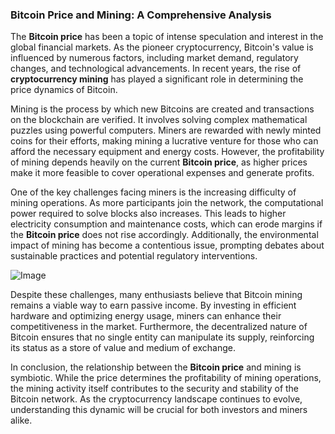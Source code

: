 ### Bitcoin Price and Mining: A Comprehensive Analysis

The **Bitcoin price** has been a topic of intense speculation and interest in the global financial markets. As the pioneer cryptocurrency, Bitcoin's value is influenced by numerous factors, including market demand, regulatory changes, and technological advancements. In recent years, the rise of **cryptocurrency mining** has played a significant role in determining the price dynamics of Bitcoin.

Mining is the process by which new Bitcoins are created and transactions on the blockchain are verified. It involves solving complex mathematical puzzles using powerful computers. Miners are rewarded with newly minted coins for their efforts, making mining a lucrative venture for those who can afford the necessary equipment and energy costs. However, the profitability of mining depends heavily on the current **Bitcoin price**, as higher prices make it more feasible to cover operational expenses and generate profits.

One of the key challenges facing miners is the increasing difficulty of mining operations. As more participants join the network, the computational power required to solve blocks also increases. This leads to higher electricity consumption and maintenance costs, which can erode margins if the **Bitcoin price** does not rise accordingly. Additionally, the environmental impact of mining has become a contentious issue, prompting debates about sustainable practices and potential regulatory interventions.

![Image](https://github.com/user-attachments/assets/b8266eee-691e-4ee1-99ef-bfa10d234fd4)

Despite these challenges, many enthusiasts believe that Bitcoin mining remains a viable way to earn passive income. By investing in efficient hardware and optimizing energy usage, miners can enhance their competitiveness in the market. Furthermore, the decentralized nature of Bitcoin ensures that no single entity can manipulate its supply, reinforcing its status as a store of value and medium of exchange.

In conclusion, the relationship between the **Bitcoin price** and mining is symbiotic. While the price determines the profitability of mining operations, the mining activity itself contributes to the security and stability of the Bitcoin network. As the cryptocurrency landscape continues to evolve, understanding this dynamic will be crucial for both investors and miners alike.